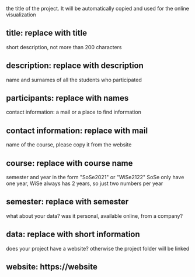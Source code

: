 the title of the project. It will be automatically copied and used for the online visualization
## title: replace with title

short description, not more than 200 characters
## description: replace with description

name and surnames of all the students who participated
## participants: replace with names

contact information: a mail or a place to find information
## contact information: replace with mail

name of the course, please copy it from the website
## course: replace with course name

semester and year in the form "SoSe2021" or "WiSe2122"
SoSe only have one year, WiSe always has 2 years, so just two numbers per year
## semester: replace with semester

what about your data? was it personal, available online, from a company?
## data: replace with short information 

does your project have a website? otherwise the project folder will be linked
## website: https://website
